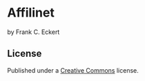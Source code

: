 Affilinet
==========

by Frank C. Eckert

License
-------

Published under a <a href="http://creativecommons.org/licenses/by-sa/3.0/" target="_blank">Creative Commons</a> license.